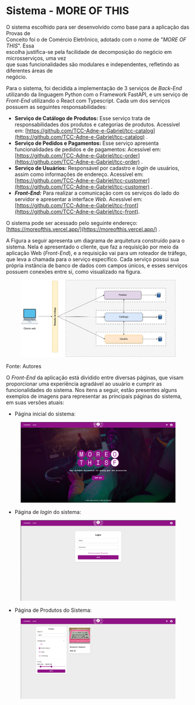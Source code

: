 # Sistema - MORE OF THIS

O sistema escolhido para ser desenvolvido como base para a aplicação das Provas de\
Conceito foi o de Comércio Eletrônico, adotado com o nome de "_MORE OF THIS_". Essa\
escolha justifica-se pela facilidade de decomposição do negócio em microsserviços, uma vez\
que suas funcionalidades são modulares e independentes, refletindo as diferentes áreas de\
negócio.

Para o sistema, foi decidida a implementação de 3 serviços de _Back-End_ utilizando da linguagem Python com o Framework FastAPI, e um serviço de _Front-End_ utilizando o React com Typescrip&#x74;_._ Cada um dos serviços possuem as seguintes responsabilidades:&#x20;

* **Serviço de Catálogo de Produtos:** Esse serviço trata de responsabilidades dos produtos e categorias de produtos. Acessível em: [https://github.com/TCC-Adne-e-Gabriel/tcc-catalog](https://github.com/TCC-Adne-e-Gabriel/tcc-catalog) .
* **Serviço de Pedidos e Pagamentos:** Esse serviço apresenta funcionalidades de pedidos e de pagamentos: Acessível em:[https://github.com/TCC-Adne-e-Gabriel/tcc-order](https://github.com/TCC-Adne-e-Gabriel/tcc-order) .
* **Serviço de Usuários:** Responsável por cadastro e _login_ de usuários, assim como informações de endereço. Acessível em: [https://github.com/TCC-Adne-e-Gabriel/tcc-customer](https://github.com/TCC-Adne-e-Gabriel/tcc-customer) .
* _**Front-End:**_ Para realizar a comunicação com os serviços do lado do servidor e apresentar a interface _Web_. Acessível em: [https://github.com/TCC-Adne-e-Gabriel/tcc-front](https://github.com/TCC-Adne-e-Gabriel/tcc-front).

O sistema pode ser acessado pelo seguinte endereço: [https://moreofthis.vercel.app/](https://moreofthis.vercel.app/) .

A Figura a seguir apresenta um diagrama de arquitetura construído para o sistema. Nela é apresentado o cliente, que faz a requisição por meio da aplicação Web (_Front-End_), e a requisição vai para um roteador de tráfego, que leva a chamada para o serviço específico. Cada serviço possui sua própria instância de banco de dados com campos únicos, e esses serviços possuem conexões entre si, como visualizado na figura.

<figure><img src=".gitbook/assets/gaateway.drawio.png" alt=""><figcaption></figcaption></figure>

Fonte: Autores



O _Front-End_ da aplicação está dividido entre diversas páginas, que visam proporcionar uma experiência agradável ao usuário e cumprir as funcionalidades do sistema. Nos itens a seguir, estão presentes alguns exemplos de imagens para representar as principais páginas do sistema, em suas versões atuais:

* Página inicial do sistema:&#x20;

<figure><img src=".gitbook/assets/image (2).png" alt=""><figcaption></figcaption></figure>

* Página de _login_ do sistema:

<figure><img src=".gitbook/assets/image.png" alt=""><figcaption></figcaption></figure>

* Página de Produtos do Sistema:&#x20;

<figure><img src=".gitbook/assets/productspage.png" alt=""><figcaption></figcaption></figure>


